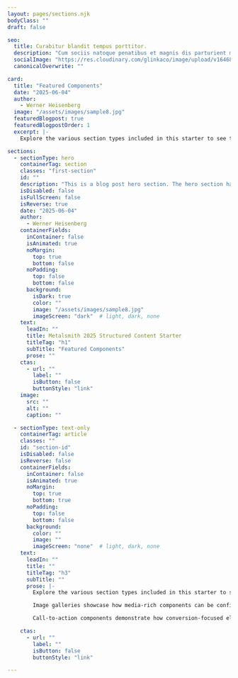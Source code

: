 ```yaml
---
layout: pages/sections.njk
bodyClass: ""
draft: false

seo:
  title: Curabitur blandit tempus porttitor.
  description: "Cum sociis natoque penatibus et magnis dis parturient montes, nascetur ridiculus mus. Donec ullamcorper nulla non metus auctor fringilla."
  socialImage: "https://res.cloudinary.com/glinkaco/image/upload/v1646849499/tgc2022/social_yitz6j.png"
  canonicalOverwrite: ""

card:
  title: "Featured Components"
  date: "2025-06-04"
  author: 
    - Werner Heisenberg
  image: "/assets/images/sample8.jpg"
  featuredBlogpost: true
  featuredBlogpostOrder: 1
  excerpt: |-
    Explore the various section types included in this starter to see the component system in action.

sections:
  - sectionType: hero
    containerTag: section
    classes: "first-section"
    id: ""
    description: "This is a blog post hero section. The hero section has a class of 'blog-hero'."
    isDisabled: false
    isFullScreen: false
    isReverse: true
    date: "2025-06-04"
    author: 
      - Werner Heisenberg
    containerFields:
      inContainer: false
      isAnimated: true
      noMargin:
        top: true
        bottom: false
      noPadding:
        top: false
        bottom: false
      background:
        isDark: true
        color: ""
        image: "/assets/images/sample8.jpg"
        imageScreen: "dark"  # light, dark, none
    text:
      leadIn: ""
      title: Metalsmith 2025 Structured Content Starter
      titleTag: "h1"
      subTitle: "Featured Components"
      prose: ""
    ctas:
      - url: ""
        label: ""
        isButton: false
        buttonStyle: "link"
    image:
      src: ""
      alt: ""
      caption: ""

  - sectionType: text-only
    containerTag: article
    classes: ""
    id: "section-id"
    isDisabled: false
    isReverse: false
    containerFields:
      inContainer: false
      isAnimated: true
      noMargin:
        top: true
        bottom: true
      noPadding:
        top: false
        bottom: false
      background:
        color: ""
        image: ""
        imageScreen: "none"  # light, dark, none
    text:
      leadIn: ""
      title: ""
      titleTag: "h3"
      subTitle: ""
      prose: |-
        Explore the various section types included in this starter to see the component system in action. The hero section demonstrates how to create compelling page headers with configurable backgrounds, calls to action, and typography options. The content sections show how structured text can be more maintainable than traditional Markdown while still supporting rich formatting when needed.

        Image galleries showcase how media-rich components can be configured entirely through frontmatter, eliminating the need for complex shortcodes or embedded HTML. The testimonial sections illustrate how social proof elements can be standardized across your site while remaining flexible enough to accommodate different presentation needs.

        Call-to-action components demonstrate how conversion-focused elements can be deployed consistently throughout your site with centralized styling and behavior management. The contact sections show how even interactive elements can be integrated into the structured content approach.

    ctas:
      - url: ""
        label: ""
        isButton: false
        buttonStyle: "link"

---
```


